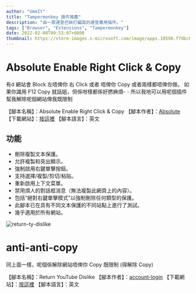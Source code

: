 ```yaml
---
author: "UmmIt"
title: "Tampermonkey 插件推薦"
description: "由一眾連登巴絲打編寫的連登專用插件。"
tags: ["Browser", "Extensions", "Tampermonkey"]
date: 2022-02-08T09:53:07+0800
thumbnail: https://store-images.s-microsoft.com/image/apps.10598.f7dbc670-57ef-4f66-932b-7a8786594577.1e93160d-1a0b-42ef-92b3-7f652ab8df5d.53667ef4-de3b-4e5b-9180-dde1c0603435
---
```


# Absolute Enable Right Click & Copy

有d 網站會 Block 左唔俾你 右 Click 或者 唔俾你 Copy 或者兩樣都唔俾你做。
如果你識用 F12 Copy 就話姐，但係咁樣都係好撚麻煩- -
所以我地可以用呢個插件 幫我解除呢個網站俾我既限制

【腳本名稱】：Absolute Enable Right Click & Copy
【腳本作者】：[Absolute](https://greasyfork.org/en/users/71477-absolute)
【下載網站】：[按這裡](https://greasyfork.org/en/scripts/23772-absolute-enable-right-click-copy)
【腳本語言】：英文

## 功能

- 刪除複製文本保護。
- 允許複製和突出顯示。
- 強制啟用右鍵單擊按鈕。
- 支持選擇/複製/剪切/粘貼。
- 重新啟用上下文菜單。
- 禁用煩人的對話框消息（無法複製此網頁上的內容）。
- 包括“絕對右鍵單擊模式”以強制刪除任何類型的保護。
- 此腳本已在具有不同文本保護的不同站點上進行了測試。
- 幾乎適用於所有網站。

![return-ty-dislike](../../images/Browser/Tampermonkey-extensions-others/enable-rcandc.png)


# anti-anti-copy

同上面一樣，呢個係解除網站唔俾你 Copy 既限制 (得解除 Copy)

【腳本名稱】：Return YouTube Dislike
【腳本作者】：[account-login](https://greasyfork.org/en/users/7949-account-login)
【下載網站】：[按這裡](https://greasyfork.org/en/scripts/7197-anti-anti-copy)
【腳本語言】：英文